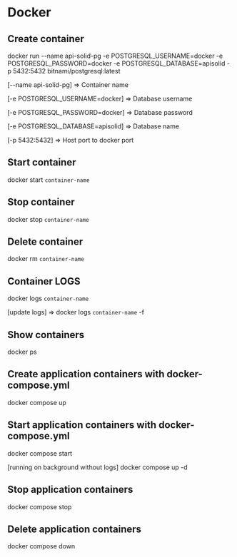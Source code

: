 # Docker

## Create container

docker run --name api-solid-pg -e POSTGRESQL_USERNAME=docker -e POSTGRESQL_PASSWORD=docker -e POSTGRESQL_DATABASE=apisolid -p 5432:5432 bitnami/postgresql:latest

[--name api-solid-pg] => Container name

[-e POSTGRESQL_USERNAME=docker] => Database username

[-e POSTGRESQL_PASSWORD=docker] => Database password

[-e POSTGRESQL_DATABASE=apisolid] => Database name

[-p 5432:5432] => Host port to docker port

## Start container

docker start ``container-name``

## Stop container

docker stop ``container-name``

## Delete container

docker rm ``container-name``

## Container LOGS

docker logs ``container-name``

[update logs] => docker logs ``container-name`` -f

## Show containers

docker ps

## Create application containers with docker-compose.yml

docker compose up

## Start application containers with docker-compose.yml

docker compose start

[running on background without logs] docker compose up -d

## Stop application containers

docker compose stop

## Delete application containers

docker compose down

